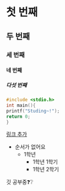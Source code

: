 # 첫 번째
## 두 번째
### 세 번째 
#### 네 번째
##### 다섯 번째

```c
#include <stdio.h>
int main(){
printf("Studing~!");
return 0;
}
```

[링크 추가](https://miunoribird.tistory.com/)

* 순서가 없어요
  * 1학년
    * 1학년 1학기
    * 1학년 2학기
   

깃 공부중❓❔
